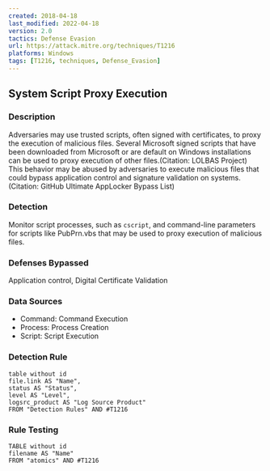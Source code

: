 ```yaml
---
created: 2018-04-18
last_modified: 2022-04-18
version: 2.0
tactics: Defense Evasion
url: https://attack.mitre.org/techniques/T1216
platforms: Windows
tags: [T1216, techniques, Defense_Evasion]
---
```


## System Script Proxy Execution

### Description

Adversaries may use trusted scripts, often signed with certificates, to proxy the execution of malicious files. Several Microsoft signed scripts that have been downloaded from Microsoft or are default on Windows installations can be used to proxy execution of other files.(Citation: LOLBAS Project) This behavior may be abused by adversaries to execute malicious files that could bypass application control and signature validation on systems.(Citation: GitHub Ultimate AppLocker Bypass List)

### Detection

Monitor script processes, such as `cscript`, and command-line parameters for scripts like PubPrn.vbs that may be used to proxy execution of malicious files.

### Defenses Bypassed

Application control, Digital Certificate Validation

### Data Sources

  - Command: Command Execution
  -  Process: Process Creation
  -  Script: Script Execution
### Detection Rule

```dataview
table without id
file.link AS "Name",
status AS "Status",
level AS "Level",
logsrc_product AS "Log Source Product"
FROM "Detection Rules" AND #T1216
```

### Rule Testing

```dataview
TABLE without id
filename AS "Name"
FROM "atomics" AND #T1216
```
